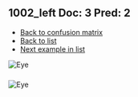 ## 1002_left Doc: 3 Pred: 2
- [Back to confusion matrix](https://github.com/juliandewit/kaggle_retinopathy/blob/master/matrix.md)
- [Back to list](https://github.com/juliandewit/kaggle_retinopathy/blob/master/lists/32/list.md)
- [Next example in list](https://github.com/juliandewit/kaggle_retinopathy/blob/master/lists/32/10/10125_right.md)

![Eye](https://retinopaty.blob.core.windows.net/size1024/1002_left_3.jpeg)

### 

![Eye]()
